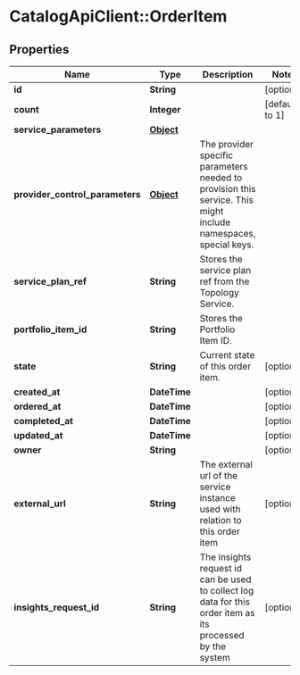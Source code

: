 # CatalogApiClient::OrderItem

## Properties
Name | Type | Description | Notes
------------ | ------------- | ------------- | -------------
**id** | **String** |  | [optional] 
**count** | **Integer** |  | [default to 1]
**service_parameters** | [**Object**](.md) |  | 
**provider_control_parameters** | [**Object**](.md) | The provider specific parameters needed to provision this service. This might include namespaces, special keys. | 
**service_plan_ref** | **String** | Stores the service plan ref from the Topology Service. | 
**portfolio_item_id** | **String** | Stores the Portfolio Item ID. | 
**state** | **String** | Current state of this order item. | [optional] 
**created_at** | **DateTime** |  | [optional] 
**ordered_at** | **DateTime** |  | [optional] 
**completed_at** | **DateTime** |  | [optional] 
**updated_at** | **DateTime** |  | [optional] 
**owner** | **String** |  | [optional] 
**external_url** | **String** | The external url of the service instance used with relation to this order item | [optional] 
**insights_request_id** | **String** | The insights request id can be used to collect log data for this order item as its processed by the system | [optional] 


